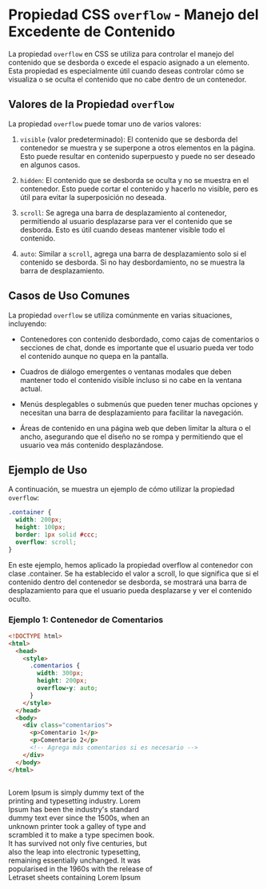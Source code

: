 # Propiedad CSS `overflow` - Manejo del Excedente de Contenido

La propiedad `overflow` en CSS se utiliza para controlar el manejo del contenido que se desborda o excede el espacio asignado a un elemento. Esta propiedad es especialmente útil cuando deseas controlar cómo se visualiza o se oculta el contenido que no cabe dentro de un contenedor.

## Valores de la Propiedad `overflow`

La propiedad `overflow` puede tomar uno de varios valores:

1. `visible` (valor predeterminado): El contenido que se desborda del contenedor se muestra y se superpone a otros elementos en la página. Esto puede resultar en contenido superpuesto y puede no ser deseado en algunos casos.

2. `hidden`: El contenido que se desborda se oculta y no se muestra en el contenedor. Esto puede cortar el contenido y hacerlo no visible, pero es útil para evitar la superposición no deseada.

3. `scroll`: Se agrega una barra de desplazamiento al contenedor, permitiendo al usuario desplazarse para ver el contenido que se desborda. Esto es útil cuando deseas mantener visible todo el contenido.

4. `auto`: Similar a `scroll`, agrega una barra de desplazamiento solo si el contenido se desborda. Si no hay desbordamiento, no se muestra la barra de desplazamiento.

## Casos de Uso Comunes

La propiedad `overflow` se utiliza comúnmente en varias situaciones, incluyendo:

- Contenedores con contenido desbordado, como cajas de comentarios o secciones de chat, donde es importante que el usuario pueda ver todo el contenido aunque no quepa en la pantalla.

- Cuadros de diálogo emergentes o ventanas modales que deben mantener todo el contenido visible incluso si no cabe en la ventana actual.

- Menús desplegables o submenús que pueden tener muchas opciones y necesitan una barra de desplazamiento para facilitar la navegación.

- Áreas de contenido en una página web que deben limitar la altura o el ancho, asegurando que el diseño no se rompa y permitiendo que el usuario vea más contenido desplazándose.

## Ejemplo de Uso

A continuación, se muestra un ejemplo de cómo utilizar la propiedad `overflow`:

```css
.container {
  width: 200px;
  height: 100px;
  border: 1px solid #ccc;
  overflow: scroll;
}
```

En este ejemplo, hemos aplicado la propiedad overflow al contenedor con clase .container. Se ha establecido el valor a scroll, lo que significa que si el contenido dentro del contenedor se desborda, se mostrará una barra de desplazamiento para que el usuario pueda desplazarse y ver el contenido oculto.

### Ejemplo 1: Contenedor de Comentarios

```html
<!DOCTYPE html>
<html>
  <head>
    <style>
      .comentarios {
        width: 300px;
        height: 200px;
        overflow-y: auto;
      }
    </style>
  </head>
  <body>
    <div class="comentarios">
      <p>Comentario 1</p>
      <p>Comentario 2</p>
      <!-- Agrega más comentarios si es necesario -->
    </div>
  </body>
</html>
```

<!DOCTYPE html>
<html>
<head>
  <style>
    .comentarios {
      width: 300px;
      height: 200px;
      overflow-y: auto;
    }
  </style>
</head>
<body>
  <div class="comentarios">
    <p>Lorem Ipsum is simply dummy text of the printing and typesetting industry. Lorem Ipsum has been the industry's standard dummy text ever since the 1500s, when an unknown printer took a galley of type and scrambled it to make a type specimen book. It has survived not only five centuries, but also the leap into electronic typesetting, remaining essentially unchanged. It was popularised in the 1960s with the release of Letraset sheets containing Lorem Ipsum passages, and more recently with desktop publishing software like Aldus PageMaker including versions of Lorem Ipsum.</p>
  </div>
</body>
</html>

